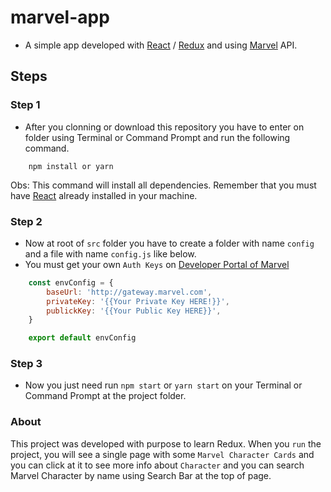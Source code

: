 # marvel-app


- A simple app developed with [React](https://pt-br.reactjs.org/) / [Redux](https://redux.js.org/) and using [Marvel](https://developer.marvel.com/) API.

## Steps


### Step 1
- After you clonning or download this repository you have to enter on folder using Terminal or Command Prompt 
and run the following command.

```
    npm install or yarn
```

Obs: This command will install all dependencies. Remember that you must have [React](https://pt-br.reactjs.org/) already installed in your machine.


### Step 2
- Now at root of `src` folder you have to create a folder with name `config` and a file with name `config.js` like below.
- You must get your own `Auth Keys` on [Developer Portal of Marvel](https://developer.marvel.com/)

```javascript
    const envConfig = {
        baseUrl: 'http://gateway.marvel.com',
        privateKey: '{{Your Private Key HERE!}}',
        publickKey: '{{Your Public Key HERE}}',
    }

    export default envConfig
```

### Step 3

- Now you just need run `npm start` or `yarn start` on your Terminal or Command Prompt at the project folder.

### About

This project was developed with purpose to learn Redux.
When you `run` the project, you will see a single page with some `Marvel Character Cards` and you can click at it to see more info about `Character` and you can search Marvel Character by name using Search Bar at the top of page.
